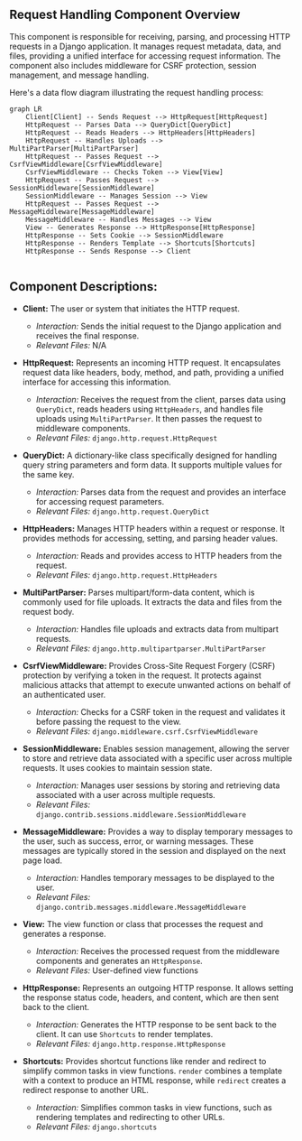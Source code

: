 ## Request Handling Component Overview

This component is responsible for receiving, parsing, and processing HTTP requests in a Django application. It manages request metadata, data, and files, providing a unified interface for accessing request information. The component also includes middleware for CSRF protection, session management, and message handling.

Here's a data flow diagram illustrating the request handling process:

```mermaid
graph LR
    Client[Client] -- Sends Request --> HttpRequest[HttpRequest] 
    HttpRequest -- Parses Data --> QueryDict[QueryDict]
    HttpRequest -- Reads Headers --> HttpHeaders[HttpHeaders]
    HttpRequest -- Handles Uploads --> MultiPartParser[MultiPartParser]
    HttpRequest -- Passes Request --> CsrfViewMiddleware[CsrfViewMiddleware]
    CsrfViewMiddleware -- Checks Token --> View[View]
    HttpRequest -- Passes Request --> SessionMiddleware[SessionMiddleware]
    SessionMiddleware -- Manages Session --> View
    HttpRequest -- Passes Request --> MessageMiddleware[MessageMiddleware]
    MessageMiddleware -- Handles Messages --> View
    View -- Generates Response --> HttpResponse[HttpResponse]
    HttpResponse -- Sets Cookie --> SessionMiddleware
    HttpResponse -- Renders Template --> Shortcuts[Shortcuts]
    HttpResponse -- Sends Response --> Client


```

## Component Descriptions:

- **Client:** The user or system that initiates the HTTP request.
    - *Interaction:* Sends the initial request to the Django application and receives the final response.
    - *Relevant Files:* N/A

- **HttpRequest:** Represents an incoming HTTP request. It encapsulates request data like headers, body, method, and path, providing a unified interface for accessing this information.
    - *Interaction:* Receives the request from the client, parses data using `QueryDict`, reads headers using `HttpHeaders`, and handles file uploads using `MultiPartParser`. It then passes the request to middleware components.
    - *Relevant Files:* `django.http.request.HttpRequest`

- **QueryDict:** A dictionary-like class specifically designed for handling query string parameters and form data. It supports multiple values for the same key.
    - *Interaction:* Parses data from the request and provides an interface for accessing request parameters.
    - *Relevant Files:* `django.http.request.QueryDict`

- **HttpHeaders:** Manages HTTP headers within a request or response. It provides methods for accessing, setting, and parsing header values.
    - *Interaction:* Reads and provides access to HTTP headers from the request.
    - *Relevant Files:* `django.http.request.HttpHeaders`

- **MultiPartParser:** Parses multipart/form-data content, which is commonly used for file uploads. It extracts the data and files from the request body.
    - *Interaction:* Handles file uploads and extracts data from multipart requests.
    - *Relevant Files:* `django.http.multipartparser.MultiPartParser`

- **CsrfViewMiddleware:** Provides Cross-Site Request Forgery (CSRF) protection by verifying a token in the request. It protects against malicious attacks that attempt to execute unwanted actions on behalf of an authenticated user.
    - *Interaction:* Checks for a CSRF token in the request and validates it before passing the request to the view.
    - *Relevant Files:* `django.middleware.csrf.CsrfViewMiddleware`

- **SessionMiddleware:** Enables session management, allowing the server to store and retrieve data associated with a specific user across multiple requests. It uses cookies to maintain session state.
    - *Interaction:* Manages user sessions by storing and retrieving data associated with a user across multiple requests.
    - *Relevant Files:* `django.contrib.sessions.middleware.SessionMiddleware`

- **MessageMiddleware:** Provides a way to display temporary messages to the user, such as success, error, or warning messages. These messages are typically stored in the session and displayed on the next page load.
    - *Interaction:* Handles temporary messages to be displayed to the user.
    - *Relevant Files:* `django.contrib.messages.middleware.MessageMiddleware`

- **View:** The view function or class that processes the request and generates a response.
    - *Interaction:* Receives the processed request from the middleware components and generates an `HttpResponse`.
    - *Relevant Files:* User-defined view functions

- **HttpResponse:** Represents an outgoing HTTP response. It allows setting the response status code, headers, and content, which are then sent back to the client.
    - *Interaction:* Generates the HTTP response to be sent back to the client. It can use `Shortcuts` to render templates.
    - *Relevant Files:* `django.http.response.HttpResponse`

- **Shortcuts:** Provides shortcut functions like render and redirect to simplify common tasks in view functions. `render` combines a template with a context to produce an HTML response, while `redirect` creates a redirect response to another URL.
    - *Interaction:* Simplifies common tasks in view functions, such as rendering templates and redirecting to other URLs.
    - *Relevant Files:* `django.shortcuts`
